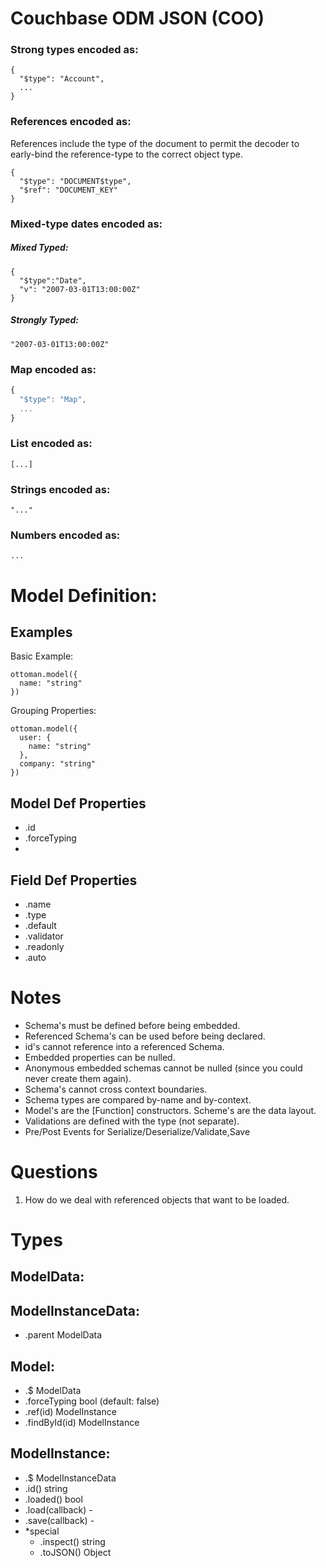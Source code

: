 # Couchbase ODM JSON (COO)

### Strong types encoded as:

```
{
  "$type": "Account",
  ...
}
```

### References encoded as:

References include the type of the document to permit the decoder to early-bind the reference-type to the correct object type.

```
{
  "$type": "DOCUMENT$type",
  "$ref": "DOCUMENT_KEY"
}
```

### Mixed-type dates encoded as:

##### Mixed Typed:

```
{
  "$type":"Date",
  "v": "2007-03-01T13:00:00Z"
}
```

##### Strongly Typed:

`"2007-03-01T13:00:00Z"`

### Map encoded as:

```javascript
{
  "$type": "Map",
  ...
}
```

### List encoded as:

`[...]`

### Strings encoded as:

`"..."`

### Numbers encoded as:

`...`



# Model Definition:
## Examples
Basic Example:

```
ottoman.model({
  name: "string"
})
```

Grouping Properties:

```
ottoman.model({
  user: {
    name: "string"
  },
  company: "string"
})
```

## Model Def Properties
- .id
- .forceTyping
- 

## Field Def Properties
- .name
- .type
- .default
- .validator
- .readonly
- .auto


# Notes
- Schema's must be defined before being embedded.
- Referenced Schema's can be used before being declared.
- id's cannot reference into a referenced Schema.
- Embedded properties can be nulled.
- Anonymous embedded schemas cannot be nulled (since you could never create them again).
- Schema's cannot cross context boundaries.
- Schema types are compared by-name and by-context.
- Model's are the [Function] constructors.  Scheme's are the data layout.
- Validations are defined with the type (not separate).
- Pre/Post Events for Serialize/Deserialize/Validate,Save


# Questions
1. How do we deal with referenced objects that want to be loaded.



# Types
## ModelData:


## ModelInstanceData:
- .parent ModelData


## Model:
- .$ ModelData
- .forceTyping bool (default: false)
- .ref(id) ModelInstance
- .findById(id) ModelInstance


## ModelInstance:
- .$ ModelInstanceData
- .id() string
- .loaded() bool
- .load(callback) -
- .save(callback) -
- *special
  - .inspect() string
  - .toJSON() Object
